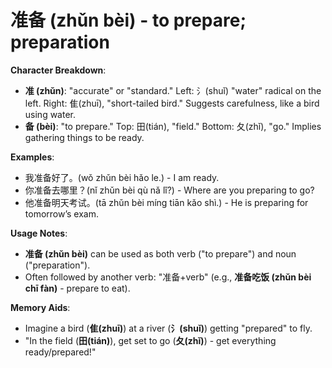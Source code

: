 # **准备 (zhǔn bèi) - to prepare; preparation**

**Character Breakdown**:  
- **准 (zhǔn)**: "accurate" or "standard." Left: 氵(shuǐ) "water" radical on the left. Right: 隹(zhuī), "short-tailed bird." Suggests carefulness, like a bird using water.  
- **备 (bèi)**: "to prepare." Top: 田(tián), "field." Bottom: 夂(zhǐ), "go." Implies gathering things to be ready.

**Examples**:  
- 我准备好了。(wǒ zhǔn bèi hǎo le.) - I am ready.  
- 你准备去哪里？(nǐ zhǔn bèi qù nǎ lǐ?) - Where are you preparing to go?  
- 他准备明天考试。(tā zhǔn bèi míng tiān kǎo shì.) - He is preparing for tomorrow’s exam.

**Usage Notes**:  
- **准备 (zhǔn bèi)** can be used as both verb ("to prepare") and noun ("preparation").  
- Often followed by another verb: "准备+verb" (e.g., **准备吃饭 (zhǔn bèi chī fàn)** - prepare to eat).

**Memory Aids**:  
- Imagine a bird (**隹(zhuī)**) at a river (**氵(shuǐ)**) getting "prepared" to fly.  
- "In the field (**田(tián)**), get set to go (**夂(zhǐ)**) - get everything ready/prepared!"